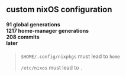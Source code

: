 ## custom nixOS configuration

#### 91 global generations <br /> 1217 home-manager generations <br /> 208 commits <br /> later

> `$HOME/.config/nixpkgs` must lead to `home`
>
> `/etc/nixos` must lead to `.`
